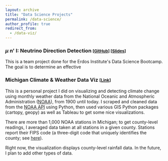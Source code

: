 ```yaml
---
layout: archive
title: "Data Science Projects"
permalink: /data-science/
author_profile: true
redirect_from: 
  - /data-viz/
---
```



### $\mu$ n' I: Neutrino Direction Detection <span style="font-size:.8em;">\[[GitHub](https://github.com/kdv97/ice-cube)\] \[[Slides](https://www.erdosinstitute.org/certificates/fall-2023/data-science-boot-camp/christopher-stith/)\]</span>

This is a team project done for the Erdos Institute's Data Science Bootcamp. The goal is to determine an effective 


### Michigan Climate & Weather Data Viz <span style="font-size:.8em;">\[[Link](https://clstith.github.io/michigan-climate)\]</span>

This is a personal project I did on visualizing and detecting climate change using monthly weather data from the National Oceanic and Atmospheric Administration ([NOAA](https://www.noaa.gov/)), from 1900 until today. I scraped and cleaned data from the [NOAA API](https://www.ncdc.noaa.gov/cdo-web/webservices/v2) using Python, then used various GIS Python packages (cartopy, geopy) as well as Tableau to get some nice visualizations. 

There are more than 1,000 NOAA stations in Michigan; to get county-level readings, I averaged data taken at all stations in a given county. Stations report their FIPS code (a three-digit code that uniquely identifies the county; see [here](https://www2.census.gov/programs-surveys/decennial/2010/partners/pdf/FIPS_StateCounty_Code.pdf)). 

Right now, the visualization displays county-level rainfall data. In the future, I plan to add other types of data.